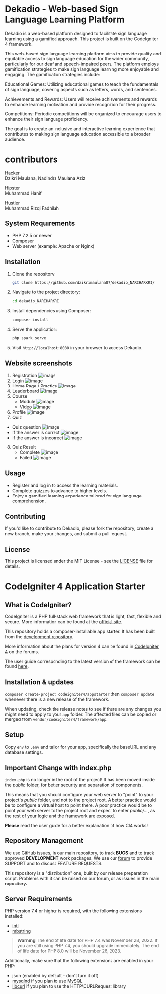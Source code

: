 # Dekadio - Web-based Sign Language Learning Platform

Dekadio is a web-based platform designed to facilitate sign language learning using a gamified approach. This project is built on the CodeIgniter 4 framework.

This web-based sign language learning platform aims to provide quality and equitable access to sign language education for the wider community, particularly for our deaf and speech-impaired peers. The platform employs gamification strategies to make sign language learning more enjoyable and engaging. The gamification strategies include:

Educational Games: Utilizing educational games to teach the fundamentals of sign language, covering aspects such as letters, words, and sentences.

Achievements and Rewards: Users will receive achievements and rewards to enhance learning motivation and provide recognition for their progress.

Competitions: Periodic competitions will be organized to encourage users to enhance their sign language proficiency.

The goal is to create an inclusive and interactive learning experience that contributes to making sign language education accessible to a broader audience.

# contributors
Hacker<br>
Dzikri Maulana, 
Nadindra Maulana Aziz


Hipster<br>
Muhammad Hanif

Hustler<br>
Muhammad Rizqi Fadhilah

## System Requirements

- PHP 7.2.5 or newer
- Composer
- Web server (example: Apache or Nginx)


## Installation

1. Clone the repository:

    ```bash
    git clone https://github.com/dzikrimaulana87/dekadio_NARIHARKRI/
    ```

2. Navigate to the project directory:

    ```bash
    cd dekadio_NARIHARKRI
    ```

3. Install dependencies using Composer:

    ```bash
    composer install
    ```

4. Serve the application:

    ```bash
    php spark serve
    ```

5. Visit `http://localhost:8080` in your browser to access Dekadio.

## Website screenshots
1. Registration
   ![image](https://github.com/dzikrimaulana87/dekadio_NARIHARKRI/assets/107752721/7d10a46b-b129-4c92-8540-8743ddfa446b)
2. Login
   ![image](https://github.com/dzikrimaulana87/dekadio_NARIHARKRI/assets/107752721/9260f813-f9b7-490b-aabf-d5e294abc5e2)
3. Home Page / Practice
   ![image](https://github.com/dzikrimaulana87/dekadio_NARIHARKRI/assets/107752721/0ce70283-c971-418a-8779-43fcbd1d9e6f)
4. Leaderboard
   ![image](https://github.com/dzikrimaulana87/dekadio_NARIHARKRI/assets/107752721/9c217eb3-109e-412a-95fe-9133725dabdd)
5. Course
   - Module
     ![image](https://github.com/dzikrimaulana87/dekadio_NARIHARKRI/assets/107752721/dc14cd83-4cfb-4af2-ae3d-9371574ba02b)
   - Video
     ![image](https://github.com/dzikrimaulana87/dekadio_NARIHARKRI/assets/107752721/43784b0c-735f-4fb8-9ac8-a4bea21491c5)
6. Profile
   ![image](https://github.com/dzikrimaulana87/dekadio_NARIHARKRI/assets/107752721/bccd7854-7213-4b5b-b324-33b6d060bcc9)
7. Quiz
 - Quiz question
   ![image](https://github.com/dzikrimaulana87/dekadio_NARIHARKRI/assets/107752721/9544f0ec-2970-415d-9f67-355787eb2f14)
 - If the answer is correct
   ![image](https://github.com/dzikrimaulana87/dekadio_NARIHARKRI/assets/107752721/c40ab69f-e256-4601-8d4d-4b8ed3272eea)
 - If the answer is incorrect
   ![image](https://github.com/dzikrimaulana87/dekadio_NARIHARKRI/assets/107752721/5e802835-a2ec-4aad-b540-792eb0139b2b)
8. Quiz Result
   - Complete
     ![image](https://github.com/dzikrimaulana87/dekadio_NARIHARKRI/assets/107752721/a762bf6c-b44d-4c1c-8899-8824f64d2a98)
   - Failed
     ![image](https://github.com/dzikrimaulana87/dekadio_NARIHARKRI/assets/107752721/d2290c54-d56e-4d2c-8d31-2849603dd509)

## Usage

- Register and log in to access the learning materials.
- Complete quizzes to advance to higher levels.
- Enjoy a gamified learning experience tailored for sign language comprehension.

## Contributing

If you'd like to contribute to Dekadio, please fork the repository, create a new branch, make your changes, and submit a pull request.

## License

This project is licensed under the MIT License - see the [LICENSE](LICENSE) file for details.



# CodeIgniter 4 Application Starter

## What is CodeIgniter?

CodeIgniter is a PHP full-stack web framework that is light, fast, flexible and secure.
More information can be found at the [official site](https://codeigniter.com).

This repository holds a composer-installable app starter.
It has been built from the
[development repository](https://github.com/codeigniter4/CodeIgniter4).

More information about the plans for version 4 can be found in [CodeIgniter 4](https://forum.codeigniter.com/forumdisplay.php?fid=28) on the forums.

The user guide corresponding to the latest version of the framework can be found
[here](https://codeigniter4.github.io/userguide/).

## Installation & updates

`composer create-project codeigniter4/appstarter` then `composer update` whenever
there is a new release of the framework.

When updating, check the release notes to see if there are any changes you might need to apply
to your `app` folder. The affected files can be copied or merged from
`vendor/codeigniter4/framework/app`.

## Setup

Copy `env` to `.env` and tailor for your app, specifically the baseURL
and any database settings.

## Important Change with index.php

`index.php` is no longer in the root of the project! It has been moved inside the *public* folder,
for better security and separation of components.

This means that you should configure your web server to "point" to your project's *public* folder, and
not to the project root. A better practice would be to configure a virtual host to point there. A poor practice would be to point your web server to the project root and expect to enter *public/...*, as the rest of your logic and the
framework are exposed.

**Please** read the user guide for a better explanation of how CI4 works!

## Repository Management

We use GitHub issues, in our main repository, to track **BUGS** and to track approved **DEVELOPMENT** work packages.
We use our [forum](http://forum.codeigniter.com) to provide SUPPORT and to discuss
FEATURE REQUESTS.

This repository is a "distribution" one, built by our release preparation script.
Problems with it can be raised on our forum, or as issues in the main repository.

## Server Requirements

PHP version 7.4 or higher is required, with the following extensions installed:

- [intl](http://php.net/manual/en/intl.requirements.php)
- [mbstring](http://php.net/manual/en/mbstring.installation.php)

> **Warning**
> The end of life date for PHP 7.4 was November 28, 2022. If you are
> still using PHP 7.4, you should upgrade immediately. The end of life date
> for PHP 8.0 will be November 26, 2023.

Additionally, make sure that the following extensions are enabled in your PHP:

- json (enabled by default - don't turn it off)
- [mysqlnd](http://php.net/manual/en/mysqlnd.install.php) if you plan to use MySQL
- [libcurl](http://php.net/manual/en/curl.requirements.php) if you plan to use the HTTP\CURLRequest library
